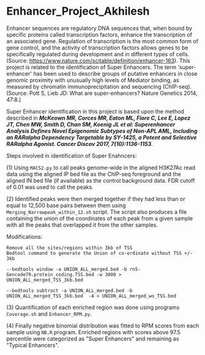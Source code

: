 # Enhancer_Project_Akhilesh
Enhancer sequences are regulatory DNA sequences that, when bound by specific proteins called transcription factors, enhance the transcription of an associated gene. Regulation of transcription is the most common form of gene control, and the activity of transcription factors allows genes to be specifically regulated during development and in different types of cells.(Source: https://www.nature.com/scitable/definition/enhancer-163). This project is related to the identification of Super Enhancers. The term 'super-enhancer' has been used to describe groups of putative enhancers in close genomic proximity with unusually high levels of Mediator binding, as measured by chromatin immunoprecipitation and sequencing (ChIP-seq). (Source: Pott S, Lieb JD: What are super-enhancers? Nature Genetics 2014, 47:8.)

Super Enhancer identification in this project is based upon the method described in _**McKeown MR, Corces MR, Eaton ML, Fiore C, Lee E, Lopez JT, Chen MW, Smith D, Chan SM, Koenig JL et al: Superenhancer Analysis Defines Novel Epigenomic Subtypes of Non-APL AML, Including an RARalpha Dependency Targetable by SY-1425, a Potent and Selective RARalpha Agonist. Cancer Discov 2017, 7(10):1136-1153**_.

Steps involved in identification of Super Enahncers:

(1) Using `MACS2.py` to call peaks genome-wide in the aligned H3K27Ac read data using the aligned IP bed file as the ChIP-seq foreground and the aligned IN bed file (if available) as the control background data. FDR cutoff of 0.01 was used to call the peaks.

(2) Identified peaks were then merged together if they had less than or equal to 12,500 base pairs between them using `Merging_Narrowpeak_within_12.sh` script. The script also produces a file containing the union of the coordinates of each peak from a given sample with all the peaks that overlapped it from the other samples.

Modifications:
    
    Remove all the sites/regions within 3kb of TSS
    Bedtool command to generate the Union of co-ordinate without TSS +/- 3kb
   
    --bedtools window -a UNION_ALL_merged.bed -b rn5-Gencode79.protein_coding.TSS.bed -w 3000 > UNION_ALL_merged_TSS_3kb.bed
     
    --bedtools subtract -a UNION_ALL_merged.bed -b UNION_ALL_merged_TSS_3kb.bed  -A > UNION_ALL_merged_wo_TSS.bed


(3) Quantification of each enriched region was done using programs `Coverage.sh` and `Enhancer_RPM.py`.

(4) Finally negative binomial distribution was fitted to RPM scores from each sample using `NB.R` program. Enriched regions with scores above 97.5 percentile were categorized as "Super Enhancers" and remaining as "Typical Enhancers".
